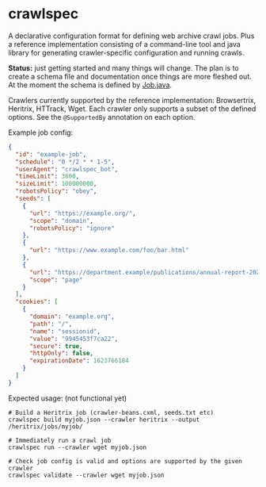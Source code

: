 crawlspec
========

A declarative configuration format for defining web archive crawl jobs. Plus a reference implementation consisting 
of a command-line tool and java library for generating crawler-specific configuration and running crawls.

**Status:** just getting started and many things will change. The plan is to create a schema file and
documentation once things are more fleshed out.  At the moment the schema is defined by
[Job.java](src/org/netpreserve/crawlspec/job/Job.java).

Crawlers currently supported by the reference implementation: Browsertrix, Heritrix, HTTrack, Wget.
Each crawler only supports a subset of the defined options. See the `@SupportedBy` annotation on
each option.

Example job config:

```json
{
  "id": "example-job",
  "schedule": "0 */2 * * 1-5",
  "userAgent": "crawlspec_bot",
  "timeLimit": 3600,
  "sizeLimit": 100000000,
  "robotsPolicy": "obey",
  "seeds": [
    {
      "url": "https://example.org/",
      "scope": "domain",
      "robotsPolicy": "ignore"
    },
    {
      "url": "https://www.example.com/foo/bar.html"
    },
    {
      "url": "https://department.example/publications/annual-report-2020",
      "scope": "page"
    }
  ],
  "cookies": [
    {
      "domain": "example.org",
      "path": "/",
      "name": "sessionid",
      "value": "9945453f7ca22",
      "secure": true,
      "httpOnly": false,
      "expirationDate": 1623766184
    }
  ]
}
```

Expected usage: (not functional yet)

```shell
# Build a Heritrix job (crawler-beans.cxml, seeds.txt etc) 
crawlspec build myjob.json --crawler heritrix --output /heritrix/jobs/myjob/

# Immediately run a crawl job
crawlspec run --crawler wget myjob.json

# Check job config is valid and options are supported by the given crawler
crawlspec validate --crawler wget myjob.json
```